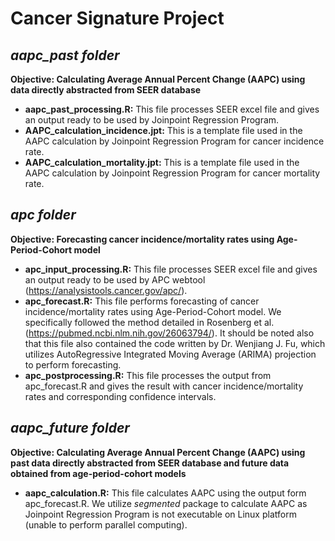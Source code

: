 # Cancer Signature Project

## *aapc_past folder*
**Objective: Calculating Average Annual Percent Change (AAPC) using data directly abstracted from SEER database** 
- **aapc_past_processing.R:** This file processes SEER excel file and gives an output ready to be used by Joinpoint Regression Program.
- **AAPC_calculation_incidence.jpt:** This is a template file used in the AAPC calculation by Joinpoint Regression Program for cancer incidence rate.
- **AAPC_calculation_mortality.jpt:** This is a template file used in the AAPC calculation by Joinpoint Regression Program for cancer mortality rate.

## *apc folder*
**Objective: Forecasting cancer incidence/mortality rates using Age-Period-Cohort model** 
- **apc_input_processing.R:** This file processes SEER excel file and gives an output ready to be used by APC webtool (https://analysistools.cancer.gov/apc/).
- **apc_forecast.R:** This file performs forecasting of cancer incidence/mortality rates using Age-Period-Cohort model. We specifically followed the method detailed in Rosenberg et al. (https://pubmed.ncbi.nlm.nih.gov/26063794/). It should be noted also that this file also contained the code written by Dr. Wenjiang J. Fu, which utilizes AutoRegressive Integrated Moving Average (ARIMA) projection to perform forecasting. 
- **apc_postprocessing.R:** This file processes the output from apc_forecast.R and gives the result with cancer incidence/mortality rates and corresponding confidence intervals.

## *aapc_future folder*
**Objective: Calculating Average Annual Percent Change (AAPC) using past data directly abstracted from SEER database and future data obtained from age-period-cohort models** 
- **aapc_calculation.R:** This file calculates AAPC using the output form apc_forecast.R. We utilize *segmented* package to calculate AAPC as Joinpoint Regression Program is not executable on Linux platform (unable to perform parallel computing). 
